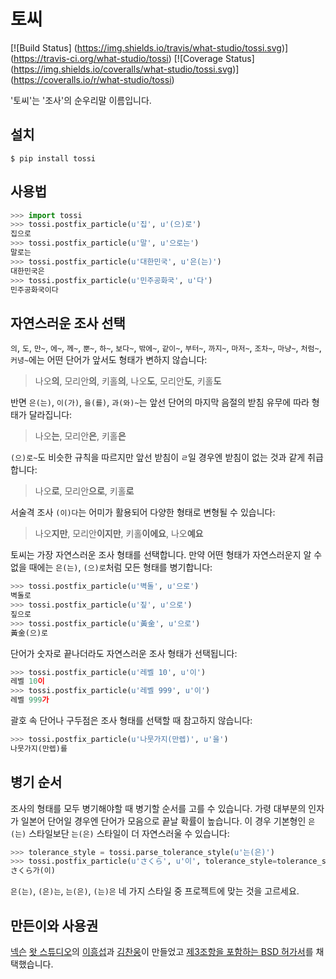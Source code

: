# 토씨

[![Build Status]
(https://img.shields.io/travis/what-studio/tossi.svg)]
(https://travis-ci.org/what-studio/tossi)
[![Coverage Status]
(https://img.shields.io/coveralls/what-studio/tossi.svg)]
(https://coveralls.io/r/what-studio/tossi)

'토씨'는 '조사'의 순우리말 이름입니다.

## 설치

```console
$ pip install tossi
```

## 사용법

```python
>>> import tossi
>>> tossi.postfix_particle(u'집', u'(으)로')
집으로
>>> tossi.postfix_particle(u'말', u'으로는')
말로는
>>> tossi.postfix_particle(u'대한민국', u'은(는)')
대한민국은
>>> tossi.postfix_particle(u'민주공화국', u'다')
민주공화국이다
```

## 자연스러운 조사 선택

`의`, `도`, `만~`, `에~`, `께~`, `뿐~`, `하~`, `보다~`, `밖에~`, `같이~`,
`부터~`, `까지~`, `마저~`, `조차~`, `마냥~`, `처럼~`, `커녕~`에는 어떤 단어가
앞서도 형태가 변하지 않습니다:

> 나오**의**, 모리안**의**, 키홀**의**, 나오**도**, 모리안**도**, 키홀**도**

반면 `은(는)`, `이(가)`, `을(를)`, `과(와)~`는 앞선 단어의 마지막 음절의 받침
유무에 따라 형태가 달라집니다:

> 나오**는**, 모리안**은**, 키홀**은**

`(으)로~`도 비슷한 규칙을 따르지만 앞선 받침이 `ㄹ`일 경우엔 받침이 없는 것과
같게 취급합니다:

> 나오**로**, 모리안**으로**, 키홀**로**

서술격 조사 `(이)다`는 어미가 활용되어 다양한 형태로 변형될 수 있습니다:

> 나오**지만**, 모리안**이지만**, 키홀**이에요**, 나오**예요**

토씨는 가장 자연스러운 조사 형태를 선택합니다.  만약 어떤 형태가 자연스러운지
알 수 없을 때에는 `은(는)`, `(으)로`처럼 모든 형태를 병기합니다:

```python
>>> tossi.postfix_particle(u'벽돌', u'으로')
벽돌로
>>> tossi.postfix_particle(u'짚', u'으로')
짚으로
>>> tossi.postfix_particle(u'黃金', u'으로')
黃金(으)로
```

단어가 숫자로 끝나더라도 자연스러운 조사 형태가 선택됩니다:

```python
>>> tossi.postfix_particle(u'레벨 10', u'이')
레벨 10이
>>> tossi.postfix_particle(u'레벨 999', u'이')
레벨 999가
```

괄호 속 단어나 구두점은 조사 형태를 선택할 때 참고하지 않습니다:

```python
>>> tossi.postfix_particle(u'나뭇가지(만렙)', u'을')
나뭇가지(만렙)를
```

## 병기 순서

조사의 형태를 모두 병기해야할 때 병기할 순서를 고를 수 있습니다. 가령 대부분의
인자가 일본어 단어일 경우엔 단어가 모음으로 끝날 확률이 높습니다. 이 경우
기본형인 `은(는)` 스타일보단 `는(은)` 스타일이 더 자연스러울 수 있습니다:

```python
>>> tolerance_style = tossi.parse_tolerance_style(u'는(은)')
>>> tossi.postfix_particle(u'さくら', u'이', tolerance_style=tolerance_style)
さくら가(이)
```

`은(는)`, `(은)는`, `는(은)`, `(는)은` 네 가지 스타일 중 프로젝트에 맞는 것을
고르세요.

## 만든이와 사용권

[넥슨][nexon] [왓 스튜디오][what-studio]의 [이흥섭][sublee]과
[김찬웅][kexplo]이 만들었고 [제3조항을 포함하는 BSD 허가서][bsd-3-clause]를
채택했습니다.

[nexon]: http://nexon.com/
[what-studio]: https://github.com/what-studio
[sublee]: http://subl.ee/
[kexplo]: http://chanwoong.kim/
[bsd-3-clause]: http://opensource.org/licenses/BSD-3-Clause
